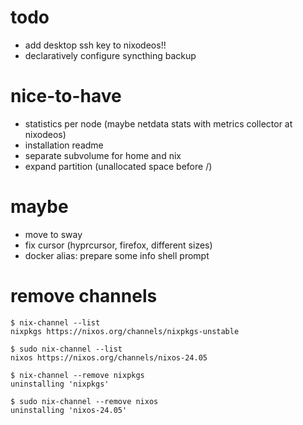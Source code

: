 # todo
- add desktop ssh key to nixodeos!!
- declaratively configure syncthing backup

# nice-to-have
- statistics per node (maybe netdata stats with metrics collector at nixodeos)
- installation readme
- separate subvolume for home and nix
- expand partition (unallocated space before /)

# maybe
- move to sway
- fix cursor (hyprcursor, firefox, different sizes)
- docker alias: prepare some info shell prompt


# remove channels
```
$ nix-channel --list
nixpkgs https://nixos.org/channels/nixpkgs-unstable

$ sudo nix-channel --list
nixos https://nixos.org/channels/nixos-24.05
```

```
$ nix-channel --remove nixpkgs
uninstalling 'nixpkgs'

$ sudo nix-channel --remove nixos
uninstalling 'nixos-24.05'
```
